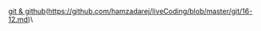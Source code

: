 [git & github](https://github.com/hamzadarej/liveCoding/blob/master/git/15-12.md)(https://github.com/hamzadarej/liveCoding/blob/master/git/16-12.md)\
